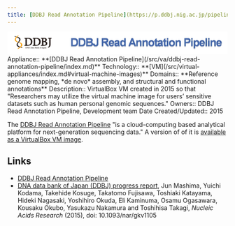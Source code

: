 ```yaml
---
title: [DDBJ Read Annotation Pipeline](https://p.ddbj.nig.ac.jp/pipeline/Login.do)
---
```

<div class='center'>
<a href='https://p.ddbj.nig.ac.jp/pipeline/Login.do'><img src="/src/va/ddbj-read-annotation-pipeline/DDBJ-RAP-Banner.png" alt="DDBJ Read Annotation Pipeline"  /></a>
</div>





<div class='dictbox'>
 Appliance:: **[DDBJ Read Annotation Pipeline](/src/va/ddbj-read-annotation-pipeline/index.md)**
 Technology:: **[VM](/src/virtual-appliances/index.md#virtual-machine-images)**
 Domains:: **Reference genome mapping, *de novo* assembly, and structural and functional annotations** 
 Description:: VirtualBox VM created in 2015 so that "Researchers may utilize the virtual machine image for users’ sensitive datasets such as human personal genomic sequences."
 Owners:: DDBJ Read Annotation Pipeline, Development team
 Date Created/Updated:: 2015 
</div>

The [DDBJ Read Annotation Pipeline](https://p.ddbj.nig.ac.jp/pipeline/Login.do) "is a cloud-computing based analytical platform for next-generation sequencing data."  A version of of it is [available as a VirtualBox VM image](http://p.ddbj.nig.ac.jp/vbox/galaxy-vm.ova).

## Links

* [DDBJ Read Annotation Pipeline](https://p.ddbj.nig.ac.jp/pipeline/Login.do)
* [DNA data bank of Japan (DDBJ) progress report](http://nar.oxfordjournals.org/content/early/2015/11/16/nar.gkv1105.full), Jun Mashima, Yuichi Kodama, Takehide Kosuge, Takatomo Fujisawa, Toshiaki Katayama, Hideki Nagasaki, Yoshihiro Okuda, Eli Kaminuma, Osamu Ogasawara, Kousaku Okubo, Yasukazu Nakamura and Toshihisa Takagi, *Nucleic Acids Research* (2015), doi: 10.1093/nar/gkv1105

